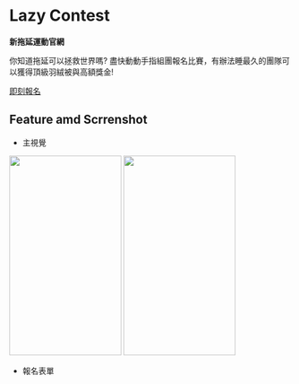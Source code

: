 # Lazy Contest
**新拖延運動官網**

你知道拖延可以拯救世界嗎? 盡快動動手指組團報名比賽，有辦法睡最久的團隊可以獲得頂級羽絨被與高額獎金!

[即刻報名](http://13.59.36.215/lazy/form.php)

## Feature amd Scrrenshot

* 主視覺

<div>
<img src="https://github.com/Wangpoching/Lazy/images/screenshots/lazy_screenshot_main01" width="200" height="356" align=center/>
<img src="https://github.com/Wangpoching/Lazy/images/screenshots/lazy_screenshot_main02" width="200" height="356" align=center/>
</div>

* 報名表單


